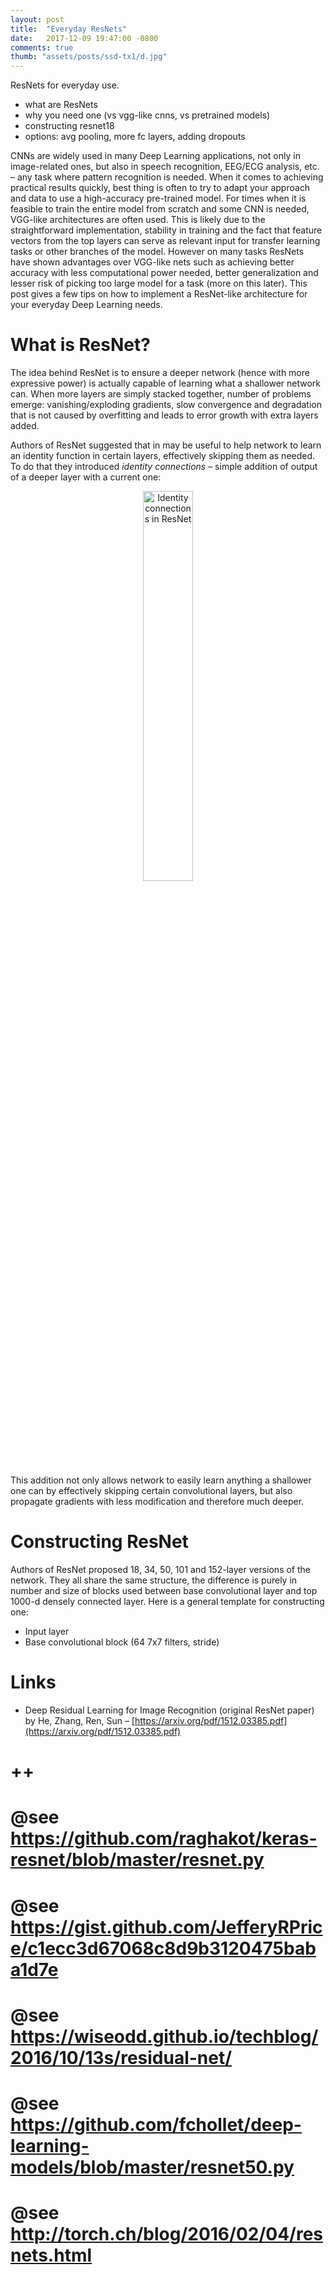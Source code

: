 ```yaml
---
layout: post
title:  "Everyday ResNets"
date:   2017-12-09 19:47:00 -0800
comments: true
thumb: "assets/posts/ssd-tx1/d.jpg"
---
```


ResNets for everyday use.

- what are ResNets
- why you need one (vs vgg-like cnns, vs pretrained models)
- constructing resnet18
- options: avg pooling, more fc layers, adding dropouts


CNNs are widely used in many Deep Learning applications, not only in image-related ones, but also in speech recognition, EEG/ECG analysis, etc. – any task where pattern recognition is needed. When it comes to achieving practical results quickly, best thing is often to try to adapt your approach and data to use a high-accuracy pre-trained model. For times when it is feasible to train the entire model from scratch and some CNN is needed, VGG-like architectures are often used. This is likely due to the straightforward implementation, stability in training and the fact that feature vectors from the top layers can serve as relevant input for transfer learning tasks or other branches of the model. However on many tasks ResNets have shown advantages over VGG-like nets such as achieving better accuracy with less computational power needed, better generalization and lesser risk of picking too large model for a task (more on this later). This post gives a few tips on how to implement a ResNet-like architecture for your everyday Deep Learning needs.

# What is ResNet?

The idea behind ResNet is to ensure a deeper network (hence with more expressive power) is actually capable of learning what a shallower network can. When more layers are simply stacked together, number of problems emerge: vanishing/exploding gradients, slow convergence and degradation that is not caused by overfitting and leads to error growth with extra layers added.

Authors of ResNet suggested that in may be useful to help network to learn an identity function in certain layers, effectively skipping them as needed. To do that they introduced _identity connections_ – simple addition of output of a deeper layer with a current one:

<center>
<img src="{{ site.url }}/assets/posts/resnets/resnet-a.png" alt="Identity connections in ResNet" width="40%">
</center>

This addition not only allows network to easily learn anything a shallower one can by effectively skipping certain convolutional layers, but also propagate gradients with less modification and therefore much deeper.

# Constructing ResNet 

Authors of ResNet proposed 18, 34, 50, 101 and 152-layer versions of the network. They all share the same structure, the difference is purely in number and size of blocks used between base convolutional layer and top 1000-d densely connected layer. Here is a general template for constructing one:

- Input layer
- Base convolutional block (64 7x7 filters, stride)


# Links

- Deep Residual Learning for Image Recognition (original ResNet paper) by He, Zhang, Ren, Sun – [https://arxiv.org/pdf/1512.03385.pdf](https://arxiv.org/pdf/1512.03385.pdf)
# ++
# @see https://github.com/raghakot/keras-resnet/blob/master/resnet.py
# @see https://gist.github.com/JefferyRPrice/c1ecc3d67068c8d9b3120475baba1d7e
# @see https://wiseodd.github.io/techblog/2016/10/13s/residual-net/
# @see https://github.com/fchollet/deep-learning-models/blob/master/resnet50.py
# @see http://torch.ch/blog/2016/02/04/resnets.html
